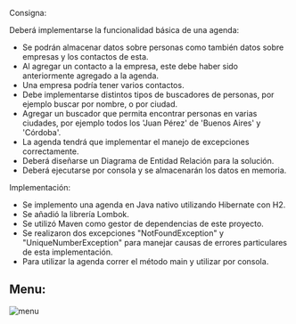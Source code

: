 Consigna:

Deberá implementarse la funcionalidad básica de una agenda:
- Se podrán almacenar datos sobre personas como también datos sobre empresas y los contactos de esta.
- Al agregar un contacto a la empresa, este debe haber sido anteriormente agregado a la agenda. 
- Una empresa podría tener varios contactos.
- Debe implementarse distintos tipos de buscadores de personas, por ejemplo buscar por nombre, o por ciudad.
- Agregar un buscador que permita encontrar personas en varias ciudades, por ejemplo todos los 'Juan Pérez' de 'Buenos Aires' y 'Córdoba'.
- La agenda tendrá que implementar el manejo de excepciones correctamente.
- Deberá diseñarse un Diagrama de Entidad Relación para la solución.
- Deberá ejecutarse por consola y se almacenarán los datos en memoria.

Implementación:

- Se implemento una agenda en Java nativo utilizando Hibernate con H2.
- Se añadió la librería Lombok.
- Se utilizó Maven como gestor de dependencias de este proyecto.
- Se realizaron dos excepciones "NotFoundException" y "UniqueNumberException" para manejar causas de errores particulares de esta implementación.
- Para utilizar la agenda correr el método main y utilizar por consola.

Menu:
-
![menu](https://i.gyazo.com/2be94b639ff7ed2dafbcfada3ab9b220.png "menu")

